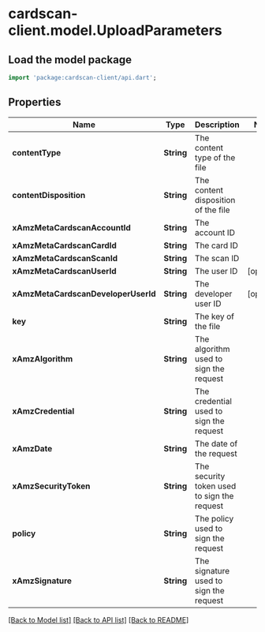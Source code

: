# cardscan-client.model.UploadParameters

## Load the model package
```dart
import 'package:cardscan-client/api.dart';
```

## Properties
Name | Type | Description | Notes
------------ | ------------- | ------------- | -------------
**contentType** | **String** | The content type of the file | 
**contentDisposition** | **String** | The content disposition of the file | 
**xAmzMetaCardscanAccountId** | **String** | The account ID | 
**xAmzMetaCardscanCardId** | **String** | The card ID | 
**xAmzMetaCardscanScanId** | **String** | The scan ID | 
**xAmzMetaCardscanUserId** | **String** | The user ID | [optional] 
**xAmzMetaCardscanDeveloperUserId** | **String** | The developer user ID | [optional] 
**key** | **String** | The key of the file | 
**xAmzAlgorithm** | **String** | The algorithm used to sign the request | 
**xAmzCredential** | **String** | The credential used to sign the request | 
**xAmzDate** | **String** | The date of the request | 
**xAmzSecurityToken** | **String** | The security token used to sign the request | 
**policy** | **String** | The policy used to sign the request | 
**xAmzSignature** | **String** | The signature used to sign the request | 

[[Back to Model list]](../README.md#documentation-for-models) [[Back to API list]](../README.md#documentation-for-api-endpoints) [[Back to README]](../README.md)


